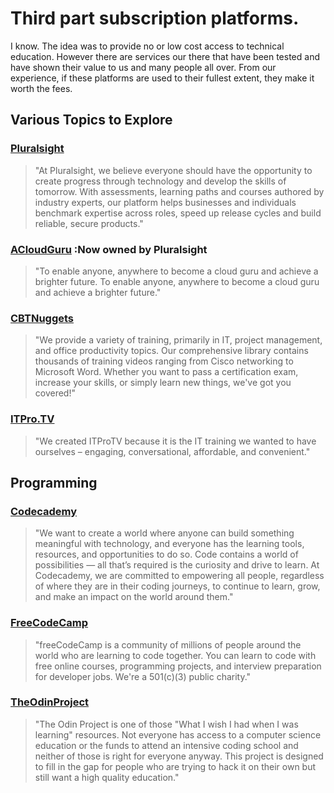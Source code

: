 
# Third part subscription platforms. 
I know.  The idea was to provide no or low cost access to technical education.  However there are services our there that have been tested and have shown their value to us and many people all over.  From our experience, if these platforms are used to their fullest extent, they make it worth the fees.


## Various Topics to Explore

### [Pluralsight](https://pluralsight.com)
> "At Pluralsight, we believe everyone should have the opportunity to create progress through technology and develop the skills of tomorrow. With assessments, learning paths and courses authored by industry experts, our platform helps businesses and individuals benchmark expertise across roles, speed up release cycles and build reliable, secure products."


### [ACloudGuru](https://www.acloudguru.com) :Now owned by Pluralsight
> "To enable anyone, anywhere to become a cloud guru and achieve a brighter future. To enable anyone, anywhere to become a cloud guru and achieve a brighter future."


### [CBTNuggets](https://www.cbtnuggets.com)
> "We provide a variety of training, primarily in IT, project management, and office productivity topics. Our comprehensive library contains thousands of training videos ranging from Cisco networking to Microsoft Word. Whether you want to pass a certification exam, increase your skills, or simply learn new things, we've got you covered!"


### [ITPro.TV](https://www.itpro.tv)
> "We created ITProTV because it is the IT training we wanted to have ourselves – engaging, conversational, affordable, and convenient."



## Programming 
### [Codecademy](https://www.codecademy.com)
> "We want to create a world where anyone can build something meaningful with technology, and everyone has the learning tools, resources, and opportunities to do so. Code contains a world of possibilities — all that’s required is the curiosity and drive to learn. At Codecademy, we are committed to empowering all people, regardless of where they are in their coding journeys, to continue to learn, grow, and make an impact on the world around them."


### [FreeCodeCamp](https://www.freecodecamp.org)
> "freeCodeCamp is a community of millions of people around the world who are learning to code together. You can learn to code with free online courses, programming projects, and interview preparation for developer jobs. We're a 501(c)(3) public charity."


### [TheOdinProject](https://www.theodinproject.com)
> "The Odin Project is one of those "What I wish I had when I was learning" resources. Not everyone has access to a computer science education or the funds to attend an intensive coding school and neither of those is right for everyone anyway. This project is designed to fill in the gap for people who are trying to hack it on their own but still want a high quality education."